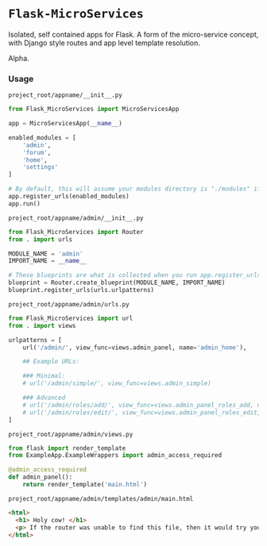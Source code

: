 # `Flask-MicroServices`

Isolated, self contained apps for Flask. A form of the micro-service concept, with Django style routes and app level template resolution.

Alpha.

### Usage

`project_root/appname/__init__.py`

```python
from Flask_MicroServices import MicroServicesApp

app = MicroServicesApp(__name__)

enabled_modules = [
    'admin',
    'forum',
    'home',
    'settings'
]

# By default, this will assume your modules directory is "./modules" if a second argument is not provided.
app.register_urls(enabled_modules)
app.run()
```

`project_root/appname/admin/__init__.py`

```python
from Flask_MicroServices import Router
from . import urls

MODULE_NAME = 'admin'
IMPORT_NAME = __name__

# These blueprints are what is collected when you run app.register_urls()
blueprint = Router.create_blueprint(MODULE_NAME, IMPORT_NAME)
blueprint.register_urls(urls.urlpatterns)
```

`project_root/appname/admin/urls.py`

```python
from Flask_MicroServices import url
from . import views

urlpatterns = [
    url('/admin/', view_func=views.admin_panel, name='admin_home'),

    ## Example URLs:

    ### Minimal:
    # url('/admin/simple/', view_func=views.admin_simple)

    ### Advanced
    # url('/admin/roles/add/', view_func=views.admin_panel_roles_add, name='admin_role_add', methods=['GET', 'POST']),
    # url('/admin/roles/edit/', view_func=views.admin_panel_roles_edit, name='admin_role_edit', methods=['GET', 'POST']),
]
```

`project_root/appname/admin/views.py`

```python
from flask import render_template
from ExampleApp.ExampleWrappers import admin_access_required

@admin_access_required
def admin_panel():
    return render_template('main.html')
```

`project_root/appname/admin/templates/admin/main.html`

```html
<html>
  <h1> Holy cow! </h1>
  <p> If the router was unable to find this file, then it would try your root level templates folder at `project_root/appname/templates/admin/main.html` before failing.</p>
</html>
```
